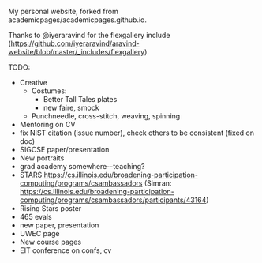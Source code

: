 My personal website, forked from academicpages/academicpages.github.io.

Thanks to @iyeraravind for the flexgallery include (https://github.com/iyeraravind/aravind-website/blob/master/_includes/flexgallery).

TODO:
* Creative
  * Costumes: 
    * Better Tall Tales plates
	* new faire, smock
  * Punchneedle, cross-stitch, weaving, spinning
* Mentoring on CV
* fix NIST citation (issue number), check others to be consistent (fixed on doc)
* SIGCSE paper/presentation
* New portraits
* grad academy somewhere--teaching?
* STARS https://cs.illinois.edu/broadening-participation-computing/programs/csambassadors (Simran: https://cs.illinois.edu/broadening-participation-computing/programs/csambassadors/participants/43164)
* Rising Stars poster
* 465 evals
* new paper, presentation
* UWEC page
* New course pages
* EIT conference on confs, cv